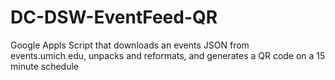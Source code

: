 # DC-DSW-EventFeed-QR
 Google Appls Script that downloads an events JSON from events.umich.edu, unpacks and reformats, and generates a QR code on a 15 minute schedule
